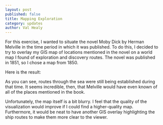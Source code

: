 ```yaml
---
layout: post
published: false
title: Mapping Exploration
category: updates
author: Val Healy
---
```


For this exercise, I wanted to situate the novel Moby Dick by Herman Melville in the time period in which it was published. To do this, I decided to try to overlay my GIS map of locations mentioned in the novel on a world map I found of exploration and discovery routes. The novel was published in 1851, so I chose a map from 1850.

Here is the result:



As you can see, routes through the sea were still being established during that time. It seems incredible, then, that Melville would have even known of all of the places mentioned in the book. 

Unfortunately, the map itself is a bit blurry. I feel that the quality of the visualization would improve if I could find a higher-quality map. Furthermore, it would be neat to have another GIS overlay highlighting the ship routes to make them more clear to the viewer.


